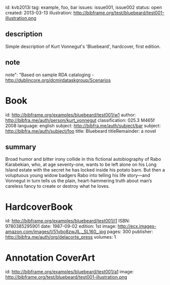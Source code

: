 id: kvb2013i
tag: example, foo, bar
issues: issue001, issue002
status: open
created: 2013-03-13
illustration: http://bibframe.org/test/bluebeard/test001-illustration.png

## description

Simple description of Kurt Vonnegut's 'Bluebeard', hardcover, first edition.

## note

note": "Based on sample RDA cataloging - http://dublincore.org/dcmirdataskgroup/Scenarios

# Book

id: http://bibframe.org/examples/bluebeard/test001/w1
author: <http://bibfra.me/auth/person/kurt_vonnegut>
classification: 025.3 M465f 2008
language: english
subject: http://bibfra.me/auth/subject/bar
subject: http://bibfra.me/auth/subject/foo
title: Bluebeard
titleRemainder: a novel

[](http://bibframe.org/examples/bluebeard/test001/i1 "instance")

## summary

Broad humor and bitter irony collide in this fictional autobiography of Rabo Karabekian, who, at age seventy-one, wants to be left alone on his Long Island estate with the secret he has locked inside his potato barn. But then a voluptuous young widow badgers Rabo into telling his life story—and Vonnegut in turn tells us the plain, heart-hammering truth about man’s careless fancy to create or destroy what he loves.

# HardcoverBook

id: http://bibframe.org/examples/bluebeard/test001/i1
ISBN: 9780385295901
date: 1987-09-02
edition: 1st
image: http://ecx.images-amazon.com/images/I/51vbo8zwJlL._SL160_.jpg
pages: 300
publisher: http://bibfra.me/auth/org/delacorte_press
volumes: 1

[](http://bibframe.org/examples/bluebeard/test001/i1 "instance")

# Annotation CoverArt

id: http://bibframe.org/examples/bluebeard/test001/a1
image: http://bibframe.org/test/bluebeard/test001-illustration.png

